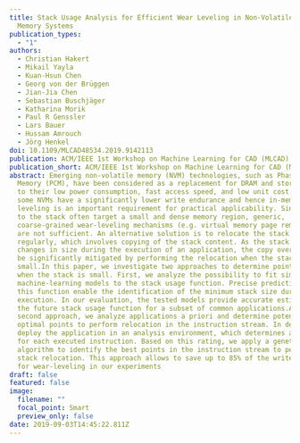 ```yaml
---
title: Stack Usage Analysis for Efficient Wear Leveling in Non-Volatile Main
  Memory Systems
publication_types:
  - "1"
authors:
  - Christian Hakert
  - Mikail Yayla
  - Kuan-Hsun Chen
  - Georg von der Brüggen
  - Jian-Jia Chen
  - Sebastian Buschjäger
  - Katharina Morik
  - Paul R Genssler
  - Lars Bauer
  - Hussam Amrouch
  - Jörg Henkel
doi: 10.1109/MLCAD48534.2019.9142113
publication: ACM/IEEE 1st Workshop on Machine Learning for CAD (MLCAD)
publication_short: ACM/IEEE 1st Workshop on Machine Learning for CAD (MLCAD)
abstract: Emerging non-volatile memory (NVM) technologies, such as Phase Change
  Memory (PCM), have been considered as a replacement for DRAM and storage due
  to their low power consumption, fast access speed, and low unit cost. Even so,
  some NVMs have a significantly lower write endurance and hence in-memory wear
  leveling is an important requirement for practical applicability. Since writes
  to the stack often target a small and dense memory region, generic,
  coarse-grained wear-leveling mechanisms (e.g. virtual memory page remapping)
  are not sufficient. An alternative solution is to relocate the stack memory
  regularly, which involves copying of the stack content. As the stack content
  changes in size during the execution of an application, the copy overhead can
  be significantly mitigated by performing the relocation when the stack size is
  small.In this paper, we investigate two approaches to determine points in time
  when the stack is small. First, we analyze the possibility to fit simple
  machine-learning models to the stack usage function. Precise predictions of
  this function enable the identification of the minimum stack size during
  execution. In our evaluation, the tested models provide accurate estimates of
  the future stack usage function for a subset of common applications.As a
  second approach, we analyze applications a priori and determine potential
  optimal points to perform relocation in the instruction stream. In detail, we
  deploy the application in an analysis environment, which determines a rating
  for each executed instruction. Based on this rating, we apply a genetic
  algorithm to identify the best points in the instruction stream to perform the
  stack relocation. This approach allows to save up to 85% of the write overhead
  for wear-leveling in our experiments
draft: false
featured: false
image:
  filename: ""
  focal_point: Smart
  preview_only: false
date: 2019-09-03T14:45:22.811Z
---
```

